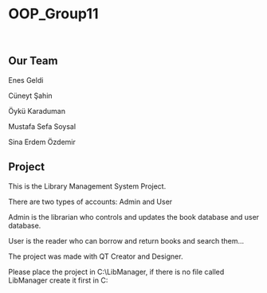 OOP_Group11
===========

 

Our Team<br>
------------

Enes Geldi

Cüneyt Şahin

Öykü Karaduman

Mustafa Sefa Soysal

Sina Erdem Özdemir



Project
-------

This is the Library Management System Project.

There are two types of accounts: Admin and User

Admin is the librarian who controls and updates the book database and user
database.

User is the reader who can borrow and return books and search them...

The project was made with QT Creator and Designer.  
  
Please place the project in C:\\LibManager, if there is no file called
LibManager create it first in C:

 

